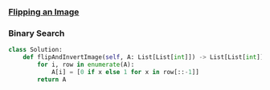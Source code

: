 ### [Flipping an Image](https://leetcode.com/problems/flipping-an-image/)


### Binary Search


```Python
class Solution:
    def flipAndInvertImage(self, A: List[List[int]]) -> List[List[int]]:
        for i, row in enumerate(A):
            A[i] = [0 if x else 1 for x in row[::-1]]
        return A

```